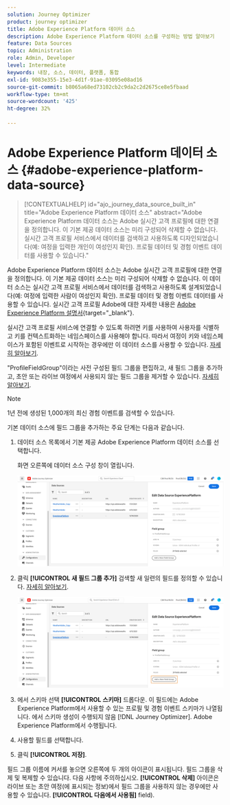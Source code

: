 ```yaml
---
solution: Journey Optimizer
product: journey optimizer
title: Adobe Experience Platform 데이터 소스
description: Adobe Experience Platform 데이터 소스를 구성하는 방법 알아보기
feature: Data Sources
topic: Administration
role: Admin, Developer
level: Intermediate
keywords: 내장, 소스, 데이터, 플랫폼, 통합
exl-id: 9083e355-15e3-4d1f-91ae-03095e08ad16
source-git-commit: b8065a68ed73102cb2c9da2c2d2675ce8e5fbaad
workflow-type: tm+mt
source-wordcount: '425'
ht-degree: 32%

---
```


# Adobe Experience Platform 데이터 소스 {#adobe-experience-platform-data-source}

>[!CONTEXTUALHELP]
>id="ajo_journey_data_source_built_in"
>title="Adobe Experience Platform 데이터 소스"
>abstract="Adobe Experience Platform 데이터 소스는 Adobe 실시간 고객 프로필에 대한 연결을 정의합니다. 이 기본 제공 데이터 소스는 미리 구성되어 삭제할 수 없습니다. 실시간 고객 프로필 서비스에서 데이터를 검색하고 사용하도록 디자인되었습니다(예: 여정을 입력한 개인이 여성인지 확인). 프로필 데이터 및 경험 이벤트 데이터를 사용할 수 있습니다."

Adobe Experience Platform 데이터 소스는 Adobe 실시간 고객 프로필에 대한 연결을 정의합니다. 이 기본 제공 데이터 소스는 미리 구성되어 삭제할 수 없습니다. 이 데이터 소스는 실시간 고객 프로필 서비스에서 데이터를 검색하고 사용하도록 설계되었습니다(예: 여정에 입력한 사람이 여성인지 확인). 프로필 데이터 및 경험 이벤트 데이터를 사용할 수 있습니다. 실시간 고객 프로필 Adobe에 대한 자세한 내용은 [Adobe Experience Platform 설명서](https://experienceleague.adobe.com/docs/experience-platform/profile/home.html?lang=ko){target="_blank"}.


실시간 고객 프로필 서비스에 연결할 수 있도록 하려면 키를 사용하여 사용자를 식별하고 키를 컨텍스트화하는 네임스페이스를 사용해야 합니다. 따라서 여정이 키와 네임스페이스가 포함된 이벤트로 시작하는 경우에만 이 데이터 소스를 사용할 수 있습니다. [자세히 알아보기](../building-journeys/journey.md).

&quot;ProfileFieldGroup&quot;이라는 사전 구성된 필드 그룹을 편집하고, 새 필드 그룹을 추가하고, 초안 또는 라이브 여정에서 사용되지 않는 필드 그룹을 제거할 수 있습니다. [자세히 알아보기](../datasource/configure-data-sources.md#define-field-groups).


>[!NOTE]
>
>1년 전에 생성된 1,000개의 최신 경험 이벤트를 검색할 수 있습니다.

기본 데이터 소스에 필드 그룹을 추가하는 주요 단계는 다음과 같습니다.

1. 데이터 소스 목록에서 기본 제공 Adobe Experience Platform 데이터 소스를 선택합니다.

   화면 오른쪽에 데이터 소스 구성 창이 열립니다.

   ![](assets/journey23.png)

1. 클릭 **[!UICONTROL 새 필드 그룹 추가]** 검색할 새 일련의 필드를 정의할 수 있습니다. [자세히 알아보기](../datasource/configure-data-sources.md#define-field-groups).

   ![](assets/journey24.png)

1. 에서 스키마 선택 **[!UICONTROL 스키마]** 드롭다운. 이 필드에는 Adobe Experience Platform에서 사용할 수 있는 프로필 및 경험 이벤트 스키마가 나열됩니다. 에서 스키마 생성이 수행되지 않음 [!DNL Journey Optimizer]. Adobe Experience Platform에서 수행됩니다.
1. 사용할 필드를 선택합니다.
1. 클릭 **[!UICONTROL 저장]**.

필드 그룹 이름에 커서를 놓으면 오른쪽에 두 개의 아이콘이 표시됩니다. 필드 그룹을 삭제 및 복제할 수 있습니다. 다음 사항에 주의하십시오. **[!UICONTROL 삭제]** 아이콘은 라이브 또는 초안 여정(에 표시되는 정보)에서 필드 그룹을 사용하지 않는 경우에만 사용할 수 있습니다. **[!UICONTROL 다음에서 사용됨]** field).

